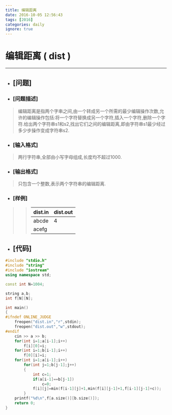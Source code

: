 ```yaml
---
title: 编辑距离
date: 2016-10-05 12:56:43
tags: [2016]
categories: daily
ignore: true
---
```

# 编辑距离 ( dist )
---
- ## [问题]

- ### [问题描述]
> 编辑距离是指两个字串之间,由一个转成另一个所需的最少编辑操作次数,允许的编辑操作包括:将一个字符替换成另一个字符,插入一个字符,删除一个字符.给出两个字符串s1和s2,找出它们之间的编辑距离,即由字符串s1最少经过多少步操作变成字符串s2.

<!--more-->

- ### [输入格式]
> 两行字符串,全部由小写字母组成,长度均不超过1000.

- ### [输出格式]
> 只包含一个整数,表示两个字符串的编辑距离.

- ### [样例]

>> dist.in | dist.out
>> --------|--------
>> abcde | 4
>> acefg |

- ## [代码]

```c++
#include "stdio.h"
#include "string"
#include "iostream"
using namespace std;

const int N=1004;

string a,b;
int f[N][N];

int main()
{
#ifndef ONLINE_JUDGE
	freopen("dist.in","r",stdin);
	freopen("dist.out","w",stdout);
#endif
	cin >> a >> b;
	for(int i=1;a[i-1];i++)
		f[i][0]=i;
	for(int i=1;b[i-1];i++)
		f[0][i]=i;
	for(int i=1;a[i-1];i++)
		for(int j=1;b[j-1];j++)
		{
			int c=1;
			if(a[i-1]==b[j-1])
				c=0;
			f[i][j]=min(f[i-1][j]+1,min(f[i][j-1]+1,f[i-1][j-1]+c));
		}
	printf("%d\n",f[a.size()][b.size()]);
	return 0;
}
```
